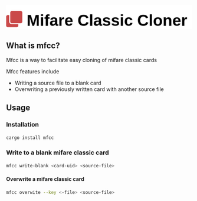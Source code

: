 
![banner](assets/logo.png)

## What is mfcc?

Mfcc is a way to facilitate easy cloning of mifare classic cards

Mfcc features include

- Writing a source file to a blank card
- Overwriting a previously written card with another source file


## Usage

### Installation 

```bash
cargo install mfcc
```


### Write to a blank mifare classic card

```bash
mfcc write-blank <card-uid> <source-file>
```


#### Overwrite a mifare classic card

```bash
mfcc overwite --key <-file> <source-file>
```
